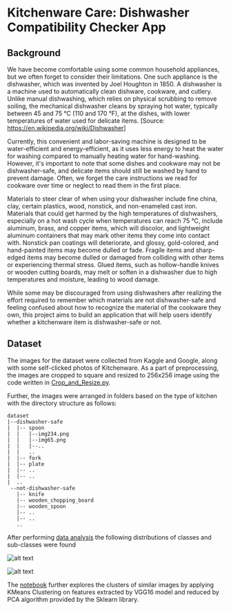 # Kitchenware Care: Dishwasher Compatibility Checker App

## Background
We have become comfortable using some common household appliances, but we often forget to consider their limitations. One such appliance is the dishwasher, which was invented by Joel Houghton in 1850. A dishwasher is a machine used to automatically clean dishware, cookware, and cutlery. Unlike manual dishwashing, which relies on physical scrubbing to remove soiling, the mechanical dishwasher cleans by spraying hot water, typically between 45 and 75 °C (110 and 170 °F), at the dishes, with lower temperatures of water used for delicate items. [Source: https://en.wikipedia.org/wiki/Dishwasher]

Currently, this convenient and labor-saving machine is designed to be water-efficient and energy-efficient, as it uses less energy to heat the water for washing compared to manually heating water for hand-washing. However, it's important to note that some dishes and cookware may not be dishwasher-safe, and delicate items should still be washed by hand to prevent damage. Often, we forget the care instructions we read for cookware over time or neglect to read them in the first place.

Materials to steer clear of when using your dishwasher include fine china, clay, certain plastics, wood, nonstick, and non-enameled cast iron. Materials that could get harmed by the high temperatures of dishwashers, especially on a hot wash cycle when temperatures can reach 75 °C, include aluminum, brass, and copper items, which will discolor, and lightweight aluminum containers that may mark other items they come into contact with. Nonstick pan coatings will deteriorate, and glossy, gold-colored, and hand-painted items may become dulled or fade. Fragile items and sharp-edged items may become dulled or damaged from colliding with other items or experiencing thermal stress. Glued items, such as hollow-handle knives or wooden cutting boards, may melt or soften in a dishwasher due to high temperatures and moisture, leading to wood damage.

While some may be discouraged from using dishwashers after realizing the effort required to remember which materials are not dishwasher-safe and feeling confused about how to recognize the material of the cookware they own, this project aims to build an application that will help users identify whether a kitchenware item is dishwasher-safe or not.

## Dataset
The images for the dataset were collected from Kaggle and Google, along with some self-clicked photos of Kitchenware. As a part of preprocessing, the images are cropped to square and resized to 256x256 image using the code written in [Crop_and_Resize.py](Data_Exploration.ipynb).

Further, the images were arranged in folders based on the type of kitchen with the directory structure as follows:
```
dataset
|--dishwasher-safe
|  |-- spoon
|  |   |--img234.png
|  |   |--img65.png
|  |   |--..
|  |   ..
|  |-- fork
|  |-- plate
|  |-- ..
|  |-- ..
|  ..
 --not-dishwasher-safe
   |-- knife
   |-- wooden_chopping_board
   |-- wooden_spoon
   |-- ..
   |-- ..
   ..
```
After performing [data analysis](Data_Exploration.ipynb) the following distributions of classes and sub-classes were found

![alt text](https://github.com/anushreedas/Dishwasher-safe_or_Not/blob/main/readme_images/class_dist.png "Class Distribution")

![alt text](https://github.com/anushreedas/Dishwasher-safe_or_Not/blob/main/readme_images/sub_class_dist.png "Sub-Class Distribution")

The [notebook](Data_Exploration.ipynb) further explores the clusters of similar images by applying KMeans Clustering on features extracted by VGG16 model and reduced by PCA algorithm provided by the Sklearn library.
